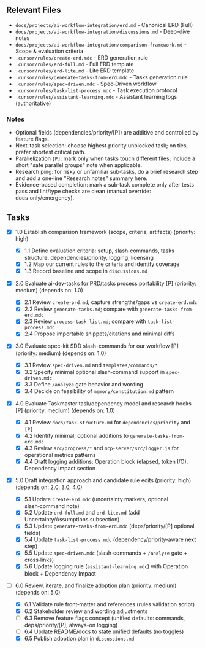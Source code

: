 ## Relevant Files

- `docs/projects/ai-workflow-integration/erd.md` - Canonical ERD (Full)
- `docs/projects/ai-workflow-integration/discussions.md` - Deep-dive notes
- `docs/projects/ai-workflow-integration/comparison-framework.md` - Scope & evaluation criteria
- `.cursor/rules/create-erd.mdc` - ERD generation rule
- `.cursor/rules/erd-full.md` - Full ERD template
- `.cursor/rules/erd-lite.md` - Lite ERD template
- `.cursor/rules/generate-tasks-from-erd.mdc` - Tasks generation rule
- `.cursor/rules/spec-driven.mdc` - Spec‑Driven workflow
- `.cursor/rules/task-list-process.mdc` - Task execution protocol
- `.cursor/rules/assistant-learning.mdc` - Assistant learning logs (authoritative)

### Notes

- Optional fields (dependencies/priority/[P]) are additive and controlled by feature flags.
- Next-task selection: choose highest‑priority unblocked task; on ties, prefer shortest critical path.
- Parallelization `[P]`: mark only when tasks touch different files; include a short "safe parallel groups" note when applicable.
- Research ping: for risky or unfamiliar sub‑tasks, do a brief research step and add a one‑line "Research notes" summary here.
- Evidence-based completion: mark a sub‑task complete only after tests pass and lint/type checks are clean (manual override: docs‑only/emergency).

## Tasks

- [x] 1.0 Establish comparison framework (scope, criteria, artifacts) (priority: high)

  - [x] 1.1 Define evaluation criteria: setup, slash‑commands, tasks structure, dependencies/priority, logging, licensing
  - [x] 1.2 Map our current rules to the criteria and identify coverage
  - [x] 1.3 Record baseline and scope in `discussions.md`

- [x] 2.0 Evaluate ai-dev-tasks for PRD/tasks process portability [P] (priority: medium) (depends on: 1.0)

  - [x] 2.1 Review `create-prd.md`; capture strengths/gaps vs `create-erd.mdc`
  - [x] 2.2 Review `generate-tasks.md`; compare with `generate-tasks-from-erd.mdc`
  - [x] 2.3 Review `process-task-list.md`; compare with `task-list-process.mdc`
  - [x] 2.4 Propose importable snippets/citations and minimal diffs

- [x] 3.0 Evaluate spec-kit SDD slash-commands for our workflow [P] (priority: medium) (depends on: 1.0)

  - [x] 3.1 Review `spec-driven.md` and `templates/commands/*`
  - [x] 3.2 Specify minimal optional slash‑command support in `spec-driven.mdc`
  - [x] 3.3 Define `/analyze` gate behavior and wording
  - [x] 3.4 Decide on feasibility of `memory/constitution.md` pattern

- [x] 4.0 Evaluate Taskmaster task/dependency model and research hooks [P] (priority: medium) (depends on: 1.0)

  - [x] 4.1 Review `docs/task-structure.md` for `dependencies`/`priority` and `[P]`
  - [x] 4.2 Identify minimal, optional additions to `generate-tasks-from-erd.mdc`
  - [x] 4.3 Review `src/progress/*` and `mcp-server/src/logger.js` for operational metrics patterns
  - [x] 4.4 Draft logging additions: Operation block (elapsed, token I/O), Dependency Impact section

- [x] 5.0 Draft integration approach and candidate rule edits (priority: high) (depends on: 2.0, 3.0, 4.0)

  - [x] 5.1 Update `create-erd.mdc` (uncertainty markers, optional slash‑command note)
  - [x] 5.2 Update `erd-full.md` and `erd-lite.md` (add Uncertainty/Assumptions subsection)
  - [x] 5.3 Update `generate-tasks-from-erd.mdc` (deps/priority/[P] optional fields)
  - [x] 5.4 Update `task-list-process.mdc` (dependency/priority‑aware next step)
  - [x] 5.5 Update `spec-driven.mdc` (slash‑commands + `/analyze` gate + cross‑links)
  - [x] 5.6 Update logging rule (`assistant-learning.mdc`) with Operation block + Dependency Impact

- [ ] 6.0 Review, iterate, and finalize adoption plan (priority: medium) (depends on: 5.0)
  - [x] 6.1 Validate rule front‑matter and references (rules validation script)
  - [x] 6.2 Stakeholder review and wording adjustments
  - [ ] 6.3 Remove feature flags concept (unified defaults: commands, deps/priority/[P], always-on logging)
  - [ ] 6.4 Update README/docs to state unified defaults (no toggles)
  - [x] 6.5 Publish adoption plan in `discussions.md`
